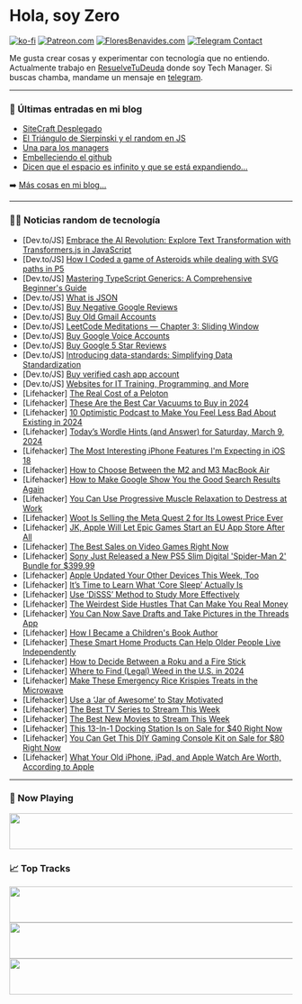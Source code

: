 # Hola, soy Zero

[![ko-fi](https://ko-fi.com/img/githubbutton_sm.svg)](https://ko-fi.com/J3J4N0LUK)
[![Patreon.com](https://img.shields.io/endpoint.svg?url=https%3A%2F%2Fshieldsio-patreon.vercel.app%2Fapi%3Fusername%3Dzerodragon%26type%3Dpatrons&style=for-the-badge)](https://patreon.com/zerodragon)
[![FloresBenavides.com](https://img.shields.io/website?down_message=oops&label=MiBlog&style=for-the-badge&up_message=online&url=https%3A%2F%2Ffloresbenavides.com)](https://floresbenavides.com)
[![Telegram Contact](https://img.shields.io/badge/escr%C3%ADbeme-ZeroDragon-%2326A5E4?style=for-the-badge&logo=telegram)](https://t.me/zerodragon)

Me gusta crear cosas y experimentar con tecnología que no entiendo.
Actualmente trabajo en [ResuelveTuDeuda](http://github.com/resuelve) donde soy Tech Manager.
Si buscas chamba, mandame un mensaje en [telegram](https://t.me/zerodragon).

---

### 📕 Últimas entradas en mi blog
<!-- BLOG-POST-LIST:START -->
- [SiteCraft Desplegado](https://floresbenavides.com/sitecraft-desplegado/)
- [El Triángulo de Sierpinski y el random en JS](https://floresbenavides.com/el-triangulo-de-sierpinski-y-el-random-en-js/)
- [Una para los managers](https://floresbenavides.com/una-para-los-managers/)
- [Embelleciendo el github](https://floresbenavides.com/embelleciendo-el-github/)
- [Dicen que el espacio es infinito y que se está expandiendo…](https://floresbenavides.com/dicen-que-el-espacio-es-infinito-y-que-se-esta-expandiendo/)
<!-- BLOG-POST-LIST:END -->

➡️ [Más cosas en mi blog...](https://floresbenavides.com)

---

### 👨‍💻 Noticias random de tecnología
<!-- TECH-POSTS:START -->
- [Dev.to/JS] [Embrace the AI Revolution: Explore Text Transformation with Transformers.js in JavaScript](https://dev.to/robertobutti/embrace-the-ai-revolution-explore-text-transformation-with-transformerjs-in-javascript-27l8)
- [Dev.to/JS] [How I Coded a game of Asteroids while dealing with SVG paths in P5](https://dev.to/hendrikras/coding-a-game-of-asteroids-while-dealing-with-svg-paths-in-p5-4baa)
- [Dev.to/JS] [Mastering TypeScript Generics: A Comprehensive Beginner&#39;s Guide](https://dev.to/junaidkhan/mastering-typescript-generics-a-comprehensive-beginners-guide-3ei4)
- [Dev.to/JS] [What is JSON](https://dev.to/otumianempire/what-is-json-5cel)
- [Dev.to/JS] [Buy Negative Google Reviews](https://dev.to/carlosnwarnerb21/buy-negative-google-reviews-2mbi)
- [Dev.to/JS] [Buy Old Gmail Accounts](https://dev.to/carlosnwarnerb21/buy-old-gmail-accounts-5g4h)
- [Dev.to/JS] [LeetCode Meditations — Chapter 3: Sliding Window](https://dev.to/rivea0/leetcode-meditations-chapter-3-sliding-window-i36)
- [Dev.to/JS] [Buy Google Voice Accounts](https://dev.to/carlosnwarnerb21/buy-google-voice-accounts-23og)
- [Dev.to/JS] [Buy Google 5 Star Reviews](https://dev.to/carlosnwarnerb21/buy-google-5-star-reviews-5ggp)
- [Dev.to/JS] [Introducing data-standards: Simplifying Data Standardization](https://dev.to/desouky95/introducing-data-standards-simplifying-data-standardization-4nj4)
- [Dev.to/JS] [Buy verified cash app account](https://dev.to/carlosnwarnerb21/buy-verified-cash-app-account-3i2o)
- [Dev.to/JS] [Websites for IT Training, Programming, and More](https://dev.to/aayush518/60-websites-for-it-training-programming-and-more-a2d)
- [Lifehacker] [The Real Cost of a Peloton](https://lifehacker.com/money/the-real-cost-of-a-peloton)
- [Lifehacker] [These Are the Best Car Vacuums to Buy in 2024](https://lifehacker.com/home/the-best-car-vacuums)
- [Lifehacker] [10 Optimistic Podcast to Make You Feel Less Bad About Existing in 2024](https://lifehacker.com/entertainment/the-best-optimistic-podcasts)
- [Lifehacker] [Today’s Wordle Hints &lpar;and Answer&rpar; for Saturday, March 9, 2024](https://lifehacker.com/entertainment/wordle-hint-answer-today)
- [Lifehacker] [The Most Interesting iPhone Features I&#39;m Expecting in iOS 18](https://lifehacker.com/tech/iphone-features-expected-in-ios-18)
- [Lifehacker] [How to Choose Between the M2 and M3 MacBook Air](https://lifehacker.com/tech/m3-versus-m2-macbook-air)
- [Lifehacker] [How to Make Google Show You the Good Search Results Again](https://lifehacker.com/tech/how-to-get-more-accurate-google-search-results)
- [Lifehacker] [You Can Use Progressive Muscle Relaxation to Destress at Work](https://lifehacker.com/work/use-progressive-muscle-relaxation-to-destress-at-work)
- [Lifehacker] [Woot Is Selling the Meta Quest 2 for Its Lowest Price Ever](https://lifehacker.com/tech/the-meta-quest-2-woot-sale)
- [Lifehacker] [JK, Apple Will Let Epic Games Start an EU App Store After All](https://lifehacker.com/tech/apple-blocks-epic-games-from-starting-an-app-store-in-the-eu)
- [Lifehacker] [The Best Sales on Video Games Right Now](https://lifehacker.com/best-video-game-deals)
- [Lifehacker] [Sony Just Released a New PS5 Slim Digital &#39;Spider-Man 2&#39; Bundle for $399.99](https://lifehacker.com/entertainment/sony-ps5-slim-digital-bundle-sale)
- [Lifehacker] [Apple Updated Your Other Devices This Week, Too](https://lifehacker.com/tech/apple-updated-other-devices-this-week)
- [Lifehacker] [It’s Time to Learn What ‘Core Sleep’ Actually Is](https://lifehacker.com/health/what-is-core-sleep-apple-watch)
- [Lifehacker] [Use ‘DiSSS’ Method to Study More Effectively](https://lifehacker.com/family/disss-method-to-study-more-effectively)
- [Lifehacker] [The Weirdest Side Hustles That Can Make You Real Money](https://lifehacker.com/money/the-weirdest-side-hustles-that-can-make-money)
- [Lifehacker] [You Can Now Save Drafts and Take Pictures in the Threads App](https://lifehacker.com/tech/you-can-now-save-drafts-and-take-pictures-in-threads)
- [Lifehacker] [How I Became a Children&#39;s Book Author](https://lifehacker.com/money/how-i-became-a-childrens-book-author)
- [Lifehacker] [These Smart Home Products Can Help Older People Live Independently](https://lifehacker.com/tech/these-smart-home-products-help-older-people-live-at-home)
- [Lifehacker] [How to Decide Between a Roku and a Fire Stick](https://lifehacker.com/tech/roku-vs-fire-tv-stick)
- [Lifehacker] [Where to Find &lpar;Legal&rpar; Weed in the U.S. in 2024](https://lifehacker.com/where-is-weed-legal-in-the-us)
- [Lifehacker] [Make These Emergency Rice Krispies Treats in the Microwave](https://lifehacker.com/food-drink/microwave-rice-krispies-treats-recipe)
- [Lifehacker] [Use a ‘Jar of Awesome’ to Stay Motivated](https://lifehacker.com/work/use-a-jar-of-awesome-to-stay-motivated)
- [Lifehacker] [The Best TV Series to Stream This Week](https://lifehacker.com/entertainment/best-new-tv-series-stream-this-week)
- [Lifehacker] [The Best New Movies to Stream This Week](https://lifehacker.com/entertainment/best-new-movies-stream-this-week)
- [Lifehacker] [This 13-In-1 Docking Station Is on Sale for $40 Right Now](https://lifehacker.com/13-in-1-docking-station-sale)
- [Lifehacker] [You Can Get This DIY Gaming Console Kit on Sale for $80 Right Now](https://lifehacker.com/diy-game-console-sale)
- [Lifehacker] [What Your Old iPhone, iPad, and Apple Watch Are Worth, According to Apple](https://lifehacker.com/tech/what-your-iphone-ipad-and-apple-watch-are-worth)<!-- TECH-POSTS:END -->

---

### 🎵 Now Playing
<a href="https://spotify-now-playing-dun.vercel.app/now-playing?open"><img src="https://spotify-now-playing-dun.vercel.app/now-playing" width="540" height="64"></a>

### 📈 Top Tracks
<a href="https://spotify-now-playing-dun.vercel.app/top-tracks?i=1&open"><img src="https://spotify-now-playing-dun.vercel.app/top-tracks?i=1" width="540" height="64"></a>
<a href="https://spotify-now-playing-dun.vercel.app/top-tracks?i=2&open"><img src="https://spotify-now-playing-dun.vercel.app/top-tracks?i=2" width="540" height="64"></a>
<a href="https://spotify-now-playing-dun.vercel.app/top-tracks?i=3&open"><img src="https://spotify-now-playing-dun.vercel.app/top-tracks?i=3" width="540" height="64"></a>
